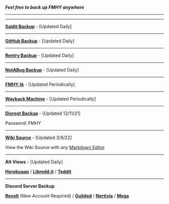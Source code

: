 ***Feel free to back up FMHY anywhere*** 

***
***

**[Saidit Backup](https://saidit.net/s/freemediaheckyeah/wiki/index)** - [Updated Daily]

***

**[GitHub Backup](https://github.com/nbats/FMHY/wiki/FREEMEDIAHECKYEAH)** - [Updated Daily]

***

**[Rentry Backup](https://rentry.co/FMHY)** - [Updated Daily]

***

**[NotABug Backup](https://notabug.org/nbatman/freemediaheckyeah/wiki/_pages)** - [Updated Daily]

***

**[FMHY.tk](https://fmhy.tk/)** - [Updated Periodically]

***

**[Wayback Machine](https://web.archive.org/web/20211218000000*/https://www.reddit.com/r/FREEMEDIAHECKYEAH/)** - [Updated Periodically]

***

**[Disroot Backup](https://bin.disroot.org/?afb37f030fe77ed8#9PJEnnb8qKd4VExxU3su5kSjcHpsVUP9CqkZ8AjrZasa)** - [Updated 12/11/21]

Password: FMHY

***

**[Wiki Source](https://ufile.io/5ahmtqs9)** - [Updated 3/9/22]

View the Wiki Source with any [Markdown Editor](https://redditpreview.com/)

***

**Alt Views** - [Updated Daily]

**[Herokuapp](https://fmhy.herokuapp.com/)** / **[Libredd.it](https://libredd.it/r/FREEMEDIAHECKYEAH/wiki)** / **[Teddit](https://teddit.net/r/FREEMEDIAHECKYEAH/wiki)**


***

**Discord Server Backup**

**[Revolt](https://revolt.movies4discord.xyz/invite/GMs0de3D)** (New Account Required) / **[Guilded](https://www.guilded.gg/i/1EqadvqE)** /  **[Nertivia](https://nertivia.net/i/H9HRKc)** / **[Mega](https://mega.nz/folder/cRRCQSrb#cT9Pkauyena6IWBt7zYZJw)**